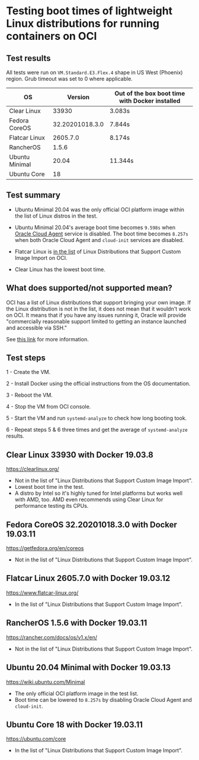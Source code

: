 # Testing boot times of lightweight Linux distributions for running containers on OCI


## Test results
All tests were run on `VM.Standard.E3.Flex.4` shape in US West (Phoenix) region. Grub timeout was set to 0 where applicable.

| OS             | Version         | Out of the box boot time with Docker installed |
|----------------|-----------------|--------------------------------------------------|
| Clear Linux    | 33930           | 3.083s                                           |
| Fedora CoreOS  | 32.20201018.3.0 | 7.844s                                           |
| Flatcar Linux  | 2605.7.0        | 8.174s                                           | 
| RancherOS      | 1.5.6           |                                                  |
| Ubuntu Minimal | 20.04           | 11.344s                                          |
| Ubuntu Core    | 18              |                                                  |

## Test summary

- Ubuntu Minimal 20.04 was the only official OCI platform image within the list of Linux distros in the test.
- Ubuntu Minimal 20.04's average boot time becomes `9.598s` when [Oracle Cloud Agent](https://docs.cloud.oracle.com/en-us/iaas/Content/Compute/Tasks/enablingmonitoring.htm) service is disabled. The boot time becomes `8.257s` when both Oracle Cloud Agent and `cloud-init` services are disabled.

- Flatcar Linux is [in the list](https://docs.cloud.oracle.com/en-us/iaas/Content/Compute/Tasks/importingcustomimagelinux.htm#ossupport) of Linux Distributions that Support Custom Image Import on OCI.

- Clear Linux has the lowest boot time.


## What does supported/not supported mean?
OCI has a list of Linux distributions that support bringing your own image. If the Linux distribution is not in the list, it does not mean that it wouldn't work on OCI. It means that if you have any issues running it, Oracle will provide "commercially reasonable support limited to getting an instance launched and accessible via SSH."

See [this link](https://docs.cloud.oracle.com/en-us/iaas/Content/Compute/Tasks/importingcustomimagelinux.htm#Importing_Custom_Linux_Images) for more information.

## Test steps

1 - Create the VM.

2 - Install Docker using the official instructions from the OS documentation.

3 - Reboot the VM.

4 - Stop the VM from OCI console.

5 - Start the VM and run `systemd-analyze` to check how long booting took.

6 - Repeat steps 5 & 6 three times and get the average of `systemd-analyze` results.




## Clear Linux 33930 with Docker 19.03.8
https://clearlinux.org/

- Not in the list of "Linux Distributions that Support Custom Image Import".
- Lowest boot time in the test.
- A distro by Intel so it's highly tuned for Intel platforms but works well with AMD, too. AMD even recommends using Clear Linux for performance testing its CPUs.

## Fedora CoreOS 32.20201018.3.0 with Docker 19.03.11
https://getfedora.org/en/coreos

- Not in the list of "Linux Distributions that Support Custom Image Import".

## Flatcar Linux 2605.7.0 with Docker 19.03.12
https://www.flatcar-linux.org/

- In the list of "Linux Distributions that Support Custom Image Import".

## RancherOS 1.5.6 with Docker 19.03.11
https://rancher.com/docs/os/v1.x/en/

- Not in the list of "Linux Distributions that Support Custom Image Import".

## Ubuntu 20.04 Minimal with Docker 19.03.13
https://wiki.ubuntu.com/Minimal

- The only official OCI platform image in the test list.
- Boot time can be lowered to `8.257s` by disabling Oracle Cloud Agent and `cloud-init`.

## Ubuntu Core 18 with Docker 19.03.11
https://ubuntu.com/core

- In the list of "Linux Distributions that Support Custom Image Import".
